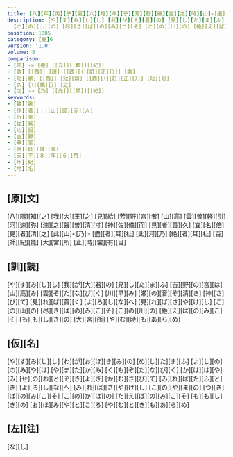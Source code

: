 ```yaml
---
title: [八][年][丙][子][夏][六][月][幸][于][芳][野][離][宮][之][時][山]<[邊]>[宿][祢][赤][人][應][詔][作][歌][一][首][[并][短][歌]]
description: [や][す][み][し][し] [我][が][大][君][の] [見][し][た][ま][ふ] [吉][野][の][宮][は] [山][高][み] [雲][ぞ][た][な][び][く] [川][早][み] [瀬][の][音][ぞ][清][き] [神][さ][び][て] [見][れ][ば][貴][く] [よ][ろ][し][な][へ] [見][れ][ば][さ][や][け][し]
  [こ][の][山][の] [尽][き][ば][の][み][こ][そ] [こ][の][川][の] [絶][え][ば][の][み][こ][そ] [も][も][し][き][の] [大][宮][所] [や][む][時][も][あ][ら][め]
position: 1005
category: [巻]6
version: '1.0'
volume: 6
comparison:
- [部] -> [邊] [[元]][[類]][[紀]]
- [歌] [[西]] [謌] [[西][（][訂][正][）]] [歌]
- [短][歌] [[西]] [短][謌] [[西][（][訂][正][）]] [短][哥]
- [久] [（][楓][）] [之]
- [之] -> [乃] [[元]][[類]][[紀]]
keywords:
- [雑][歌]
- [作][者][：][山][部][赤][人]
- [行][幸]
- [従][駕]
- [応][詔]
- [吉][野]
- [離][宮]
- [宮][廷][讃][美]
- [天][平][８][年][６][月]
- [年][紀]
- [地][名]
---
```


## [原][文]

[八][隅][知][之] [我][大][王][之] [見][給] [芳][野][宮][者] [山][高] [雲][曽][軽][引] [河][速][弥] [湍][之][聲][曽][清][寸] [神][佐][備][而] [見][者][貴][久] [宜][名][倍] [見][者][清][之] [此][山]<[乃]> [盡][者][耳][社] [此][河][乃] [絶][者][耳][社] [百][師][紀][能] [大][宮][所] [止][時][裳][有][目]

## [訓][読]

[や][す][み][し][し] [我][が][大][君][の] [見][し][た][ま][ふ] [吉][野][の][宮][は] [山][高][み] [雲][ぞ][た][な][び][く] [川][早][み] [瀬][の][音][ぞ][清][き] [神][さ][び][て] [見][れ][ば][貴][く] [よ][ろ][し][な][へ] [見][れ][ば][さ][や][け][し] [こ][の][山][の] [尽][き][ば][の][み][こ][そ] [こ][の][川][の] [絶][え][ば][の][み][こ][そ] [も][も][し][き][の] [大][宮][所] [や][む][時][も][あ][ら][め]

## [仮][名]

[や][す][み][し][し] [わ][が][お][ほ][き][み][の] [め][し][た][ま][ふ] [よ][し][の][の][み][や][は] [や][ま][た][か][み] [く][も][ぞ][た][な][び][く] [か][は][は][や][み] [せ][の][お][と][ぞ][き][よ][き] [か][む][さ][び][て] [み][れ][ば][た][ふ][と][き] [よ][ろ][し][な][へ] [み][れ][ば][さ][や][け][し] [こ][の][や][ま][の] [つ][き][ば][の][み][こ][そ] [こ][の][か][は][の] [た][え][ば][の][み][こ][そ] [も][も][し][き][の] [お][ほ][み][や][と][こ][ろ] [や][む][と][き][も][あ][ら][め]

## [左][注]

[な][し]
